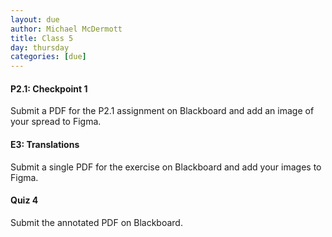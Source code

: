 ```yaml
---
layout: due
author: Michael McDermott
title: Class 5
day: thursday
categories: [due]
---
```

#### P2.1: Checkpoint 1
Submit a PDF for the P2.1 assignment on Blackboard and add an image of your spread to Figma.

#### E3: Translations
Submit a single PDF for the exercise on Blackboard and add your images to Figma.

#### Quiz 4
Submit the annotated PDF on Blackboard.
